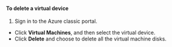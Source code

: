 #### To delete a virtual device
1. Sign in to the Azure classic portal.

* Click **Virtual Machines**, and then select the virtual device.
* Click **Delete** and choose to delete all the virtual machine disks.

<!--HONumber=Sep16_HO4-->


